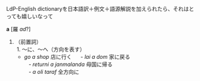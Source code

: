 LdP-English dictionaryを日本語訳＋例文＋語源解説を加えられたら、それはとっても嬉しいなって  

**a**   [羅 _ad_?]  
1. （前置詞）  
  1. ～に、～へ（方向を表す）  
    - _go a shop_ 店に行く  
    - _lai a dom_ 家に戻る  
    - _returni a janmalanda_ 母国に帰る  
    - _a oli taraf_ 全方向に
